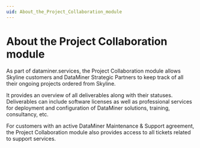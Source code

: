 ```yaml
---
uid: About_the_Project_Collaboration_module
---
```


# About the Project Collaboration module

As part of dataminer.services, the Project Collaboration module allows Skyline customers and DataMiner Strategic Partners to keep track of all their ongoing projects ordered from Skyline.

It provides an overview of all deliverables along with their statuses. Deliverables can include software licenses as well as professional services for deployment and configuration of DataMiner solutions, training, consultancy, etc.

For customers with an active DataMiner Maintenance & Support agreement, the Project Collaboration module also provides access to all tickets related to support services.
